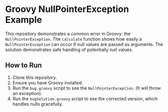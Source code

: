 # Groovy NullPointerException Example

This repository demonstrates a common error in Groovy: the `NullPointerException`.  The `calculate` function shows how easily a `NullPointerException` can occur if null values are passed as arguments.  The solution demonstrates safe handling of potentially null values.

## How to Run

1. Clone this repository.
2. Ensure you have Groovy installed.
3. Run the `bug.groovy` script to see the `NullPointerException`.  (It will throw an exception).
4. Run the `bugSolution.groovy` script to see the corrected version, which handles nulls gracefully.
